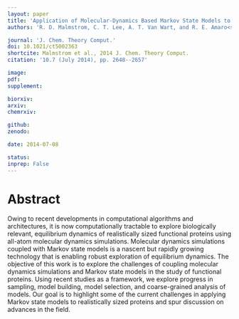 ```yaml
---
layout: paper
title: 'Application of Molecular-Dynamics Based Markov State Models to Functional Proteins'
authors: 'R. D. Malmstrom, C. T. Lee, A. T. Van Wart, and R. E. Amaro<sup>$</sup>'

journal: 'J. Chem. Theory Comput.'
doi: 10.1021/ct5002363
shortcite: Malmstrom et al., 2014 J. Chem. Theory Comput.
citation: '10.7 (July 2014), pp. 2648--2657'

image: 
pdf: 
supplement: 

biorxiv: 
arxiv: 
chemrxiv: 

github: 
zenodo: 

date: 2014-07-08

status: 
inprep: False
---
```


# Abstract

Owing to recent developments in computational algorithms and architectures, it is now computationally tractable to explore biologically relevant, equilibrium dynamics of realistically sized functional proteins using all-atom molecular dynamics simulations. Molecular dynamics simulations coupled with Markov state models is a nascent but rapidly growing technology that is enabling robust exploration of equilibrium dynamics. The objective of this work is to explore the challenges of coupling molecular dynamics simulations and Markov state models in the study of functional proteins. Using recent studies as a framework, we explore progress in sampling, model building, model selection, and coarse-grained analysis of models. Our goal is to highlight some of the current challenges in applying Markov state models to realistically sized proteins and spur discussion on advances in the field.
